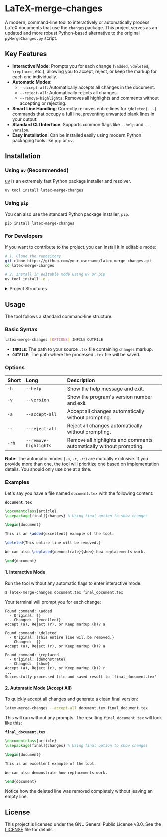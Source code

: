 # LaTeX-merge-changes

A modern, command-line tool to interactively or automatically process LaTeX documents that use the `changes` package. This project serves as an updated and more robust Python-based alternative to the original `pyMergeChanges.py` script.

## Key Features

*   **Interactive Mode**: Prompts you for each change (`\added`, `\deleted`, `\replaced`, etc.), allowing you to accept, reject, or keep the markup for each one individually.
*   **Automatic Modes**:
    *   `--accept-all`: Automatically accepts all changes in the document.
    *   `--reject-all`: Automatically rejects all changes.
    *   `--remove-highlights`: Removes all highlights and comments without accepting or rejecting.
*   **Smart Line Handling**: Correctly removes entire lines for `\deleted{...}` commands that occupy a full line, preventing unwanted blank lines in your output.
*   **Standard CLI Interface**: Supports common flags like `--help` and `--version`.
*   **Easy Installation**: Can be installed easily using modern Python packaging tools like `pip` or `uv`.

## Installation

### Using `uv` (Recommended)

[uv](https://github.com/astral-sh/uv) is an extremely fast Python package installer and resolver.

```bash
uv tool install latex-merge-changes
```

### Using `pip`

You can also use the standard Python package installer, `pip`.

```bash
pip install latex-merge-changes
```

### For Developers

If you want to contribute to the project, you can install it in editable mode:

```bash
# 1. Clone the repository
git clone https://github.com/your-username/latex-merge-changes.git
cd latex-merge-changes

# 2. Install in editable mode using uv or pip
uv tool install -e .
```

<details>
    <summary>Project Structures</summary>

    ```plaintext
    latex-merge-changes/
    ├── src/
    │   └── latex_merge_changes/
    │       ├── __init__.py
    │       ├── __main__.py
    │       ├── cli.py              # 命令行界面逻辑 (argparse, 文件 I/O)
    │       ├── core.py             # 核心处理逻辑，完全与 UI 解耦
    │       ├── handlers.py         # 交互处理器 (CLI 交互, 自动处理)
    │       └── commands.py         # 定义所有 LaTeX 命令及其行为
    ├── tests/
    │   └── test_core.py            # 针对 core.py 的单元测试
    ├── pyproject.toml              # 项目元数据和构建配置 (替代 setup.py)
    ├── README.md                   # 项目说明
    └── LICENSE                     # 许可证文件 (GPLv3)
    ```

    **Separation of Concerns**:

    `__init__.py`: 包初始化文件, 用于暴露公共 API
    `__main__.py`: 允许通过 python -m latex_merge_changes 运行
    `core.py`: 这是项目的大脑。它只负责解析字符串和应用转换。它不知道文件系统，也不依赖 print() 或 input()。这是为未来 UI 预留的关键接口。
    `cli.py`: 这是项目的“外壳”。它负责解析命令行参数、读写文件，并将 core 模块与用户连接起来。
    `handlers.py`: 这是 core 和 cli 之间的桥梁。core 模块在需要用户决策时，会调用一个“处理器”(Handler)，这个处理器决定了如何获取决策（是从命令行 input()，还是根据 -a/-r 标志自动决定）。
    `commands.py`: 将每个 LaTeX 命令 (\added, \deleted 等) 的具体逻辑封装起来，使添加新命令变得极其简单。
    
</details>

## Usage

The tool follows a standard command-line structure.

### Basic Syntax

```bash
latex-merge-changes [OPTIONS] INFILE OUTFILE
```

*   **`INFILE`**: The path to your source `.tex` file containing `changes` markup.
*   **`OUTFILE`**: The path where the processed `.tex` file will be saved.

### Options

| Short | Long                | Description                                                                 |
| :---- | :------------------ | :-------------------------------------------------------------------------- |
| `-h`  | `--help`            | Show the help message and exit.                                             |
| `-v`  | `--version`         | Show the program's version number and exit.                                 |
| `-a`  | `--accept-all`      | Accept all changes automatically without prompting.                         |
| `-r`  | `--reject-all`      | Reject all changes automatically without prompting.                         |
| `-rh` | `--remove-highlights`| Remove all highlights and comments automatically without prompting.         |

**Note**: The automatic modes (`-a`, `-r`, `-rh`) are mutually exclusive. If you provide more than one, the tool will prioritize one based on implementation details. You should only use one at a time.

### Examples

Let's say you have a file named `document.tex` with the following content:

**`document.tex`**
```latex
\documentclass{article}
\usepackage[final]{changes} % Using final option to show changes

\begin{document}

This is an \added{excellent} example of the tool.

\deleted{This entire line will be removed.}

We can also \replaced{demonstrate}{show} how replacements work.

\end{document}
```

#### 1. Interactive Mode

Run the tool without any automatic flags to enter interactive mode.

```bash
$ latex-merge-changes document.tex final_document.tex
```

Your terminal will prompt you for each change:
```
Found command: \added
  - Original: {}
  - Changed:  {excellent}
Accept (a), Reject (r), or Keep markup (k)? a

Found command: \deleted
  - Original: {This entire line will be removed.}
  - Changed:  {}
Accept (a), Reject (r), or Keep markup (k)? a

Found command: \replaced
  - Original: {demonstrate}
  - Changed:  {show}
Accept (a), Reject (r), or Keep markup (k)? r
...
Successfully processed file and saved result to 'final_document.tex'
```

#### 2. Automatic Mode (Accept All)

To quickly accept all changes and generate a clean final version:

```bash
latex-merge-changes --accept-all document.tex final_document.tex
```

This will run without any prompts. The resulting `final_document.tex` will look like this:

**`final_document.tex`**
```latex
\documentclass{article}
\usepackage[final]{changes} % Using final option to show changes

\begin{document}

This is an excellent example of the tool.

We can also demonstrate how replacements work.

\end{document}
```
Notice how the deleted line was removed completely without leaving an empty line.

## License
This project is licensed under the GNU General Public License v3.0. See the [LICENSE](LICENSE) file for details.